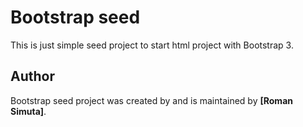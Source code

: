 # Bootstrap seed

This is just simple seed project to start html project with Bootstrap 3.

## Author

Bootstrap seed project was created by and is maintained by **[Roman Simuta]**.